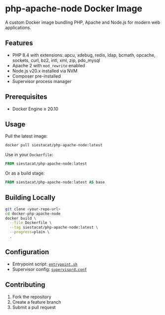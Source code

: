# php-apache-node Docker Image

A custom Docker image bundling PHP, Apache and Node.js for modern web applications.

## Features

- PHP 8.4 with extensions: apcu, xdebug, redis, ldap, bcmath, opcache, sockets, curl, bz2, intl, xml, zip, pdo_mysql  
- Apache 2 with `mod_rewrite` enabled  
- Node.js v20.x installed via NVM  
- Composer pre-installed  
- Supervisor process manager  

## Prerequisites

- Docker Engine ≥ 20.10

## Usage

Pull the latest image:
```bash
docker pull siestacat/php-apache-node:latest
```

Use in your `Dockerfile`:
```dockerfile
FROM siestacat/php-apache-node:latest
```

Or as a build stage:
```dockerfile
FROM siestacat/php-apache-node:latest AS base
```

## Building Locally

```bash
git clone <your-repo-url>  
cd docker-php-apache-node  
docker build \
  --file Dockerfile \
  --tag siestacat/php-apache-node:latest \
  --progress=plain \
  .
```

## Configuration

- Entrypoint script: [`entrypoint.sh`](entrypoint.sh)  
- Supervisor config: [`supervisord.conf`](supervisord.conf)  

## Contributing

1. Fork the repository  
2. Create a feature branch  
3. Submit a pull request  
